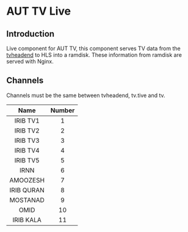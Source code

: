 # AUT TV Live

## Introduction

Live component for AUT TV, this component serves TV data from the [tvheadend](https://tvheadend.org/) to HLS into a ramdisk.
These information from ramdisk are served with Nginx.

## Channels
Channels must be the same between tvheadend, tv.tive and tv.

| Name   | Number |
|:------:|:------:|
| IRIB TV1 | 1 |
| IRIB TV2 | 2 |
| IRIB TV3 | 3 |
| IRIB TV4 | 4 |
| IRIB TV5 | 5 |
| IRNN | 6 |
| AMOOZESH | 7 |
| IRIB QURAN | 8 |
| MOSTANAD | 9 |
| OMID | 10 |
| IRIB KALA | 11 |
